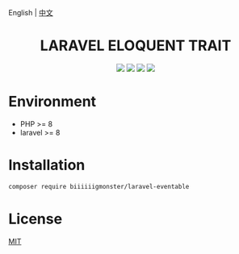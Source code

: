 English | [中文](./README-CN.md)

<div align="center">

# LARAVEL ELOQUENT TRAIT

<p>
    <a href="https://github.com/biiiiiigmonster/eventable/blob/master/LICENSE"><img src="https://img.shields.io/badge/license-MIT-7389D8.svg?style=flat" ></a>
    <a href="https://github.com/biiiiiigmonster/eventable/releases" ><img src="https://img.shields.io/github/release/biiiiiigmonster/eventable.svg?color=4099DE" /></a> 
    <a href="https://packagist.org/packages/biiiiiigmonster/eventable"><img src="https://img.shields.io/packagist/dt/biiiiiigmonster/eventable.svg?color=" /></a> 
    <a><img src="https://img.shields.io/badge/php-8.0+-59a9f8.svg?style=flat" /></a> 
</p>

</div>



# Environment

- PHP >= 8
- laravel >= 8


# Installation

```bash
composer require biiiiiigmonster/laravel-eventable
```

# License
[MIT](./LICENSE)
